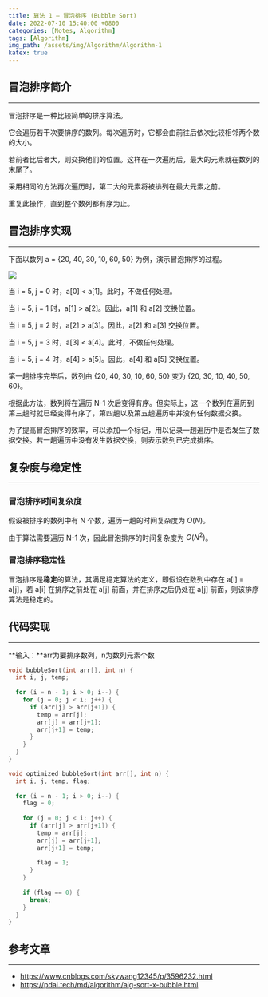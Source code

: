 ```yaml
---
title: 算法 1 — 冒泡排序 (Bubble Sort)
date: 2022-07-10 15:40:00 +0800
categories: [Notes, Algorithm]
tags: [Algorithm]
img_path: /assets/img/Algorithm/Algorithm-1
katex: true
---
```


## **冒泡排序简介**

---

冒泡排序是一种比较简单的排序算法。

它会遍历若干次要排序的数列。每次遍历时，它都会由前往后依次比较相邻两个数的大小。

若前者比后者大，则交换他们的位置。这样在一次遍历后，最大的元素就在数列的末尾了。

采用相同的方法再次遍历时，第二大的元素将被排列在最大元素之前。

重复此操作，直到整个数列都有序为止。



## **冒泡排序实现**

---

下面以数列 a = {20, 40, 30, 10, 60, 50} 为例，演示冒泡排序的过程。

![](example.jpeg)

当 i = 5, j = 0 时，a[0] < a[1]。此时，不做任何处理。

当 i = 5, j = 1 时，a[1] > a[2]。因此，a[1] 和 a[2] 交换位置。

当 i = 5, j = 2 时，a[2] > a[3]。因此，a[2] 和 a[3] 交换位置。

当 i = 5, j = 3 时，a[3] < a[4]。此时，不做任何处理。

当 i = 5, j = 4 时，a[4] > a[5]。因此，a[4] 和 a[5] 交换位置。

第一趟排序完毕后，数列由 {20, 40, 30, 10, 60, 50} 变为 {20, 30, 10, 40, 50, 60}。

根据此方法，数列将在遍历 N-1 次后变得有序。但实际上，这一个数列在遍历到第三趟时就已经变得有序了，第四趟以及第五趟遍历中并没有任何数据交换。

为了提高冒泡排序的效率，可以添加一个标记，用以记录一趟遍历中是否发生了数据交换。若一趟遍历中没有发生数据交换，则表示数列已完成排序。



## **复杂度与稳定性**

---

### **冒泡排序时间复杂度**

假设被排序的数列中有 N 个数，遍历一趟的时间复杂度为 $O(N)$。

由于算法需要遍历 N-1 次，因此冒泡排序的时间复杂度为 $O(N^2)$。



### **冒泡排序稳定性**

冒泡排序是**稳定**的算法，其满足稳定算法的定义，即假设在数列中存在 a[i] = a[j]，若 a[i] 在排序之前处在 a[j] 前面，并在排序之后仍处在 a[j] 前面，则该排序算法是稳定的。



## **代码实现**

---

**输入：**arr为要排序数列，n为数列元素个数

``` cpp
void bubbleSort(int arr[], int n) {
  int i, j, temp;
  
  for (i = n - 1; i > 0; i--) {
    for (j = 0; j < i; j++) {
      if (arr[j] > arr[j+1]) {
        temp = arr[j];
        arr[j] = arr[j+1];
        arr[j+1] = temp;
      }
    }
  }
}

void optimized_bubbleSort(int arr[], int n) {
  int i, j, temp, flag;
  
  for (i = n - 1; i > 0; i--) {
    flag = 0;
    
    for (j = 0; j < i; j++) {
      if (arr[j] > arr[j+1]) {
        temp = arr[j];
        arr[j] = arr[j+1];
        arr[j+1] = temp;
        
        flag = 1;
      }
    }
    
    if (flag == 0) {
      break;
    }
  }
}
```



## **参考文章**

---

- <https://www.cnblogs.com/skywang12345/p/3596232.html>
- <https://pdai.tech/md/algorithm/alg-sort-x-bubble.html>

